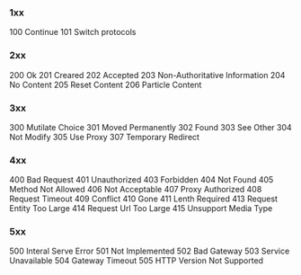 ### 1xx

100 Continue
101 Switch protocols

### 2xx

200 Ok
201 Creared
202 Accepted
203 Non-Authoritative Information
204 No Content
205 Reset Content
206 Particle Content

### 3xx

300 Mutilate Choice
301 Moved Permanently
302 Found
303 See Other
304 Not Modify
305 Use Proxy
307 Temporary Redirect

### 4xx

400 Bad Request
401 Unauthorized
403 Forbidden
404 Not Found
405 Method Not Allowed
406 Not Acceptable
407 Proxy Authorized
408 Request Timeout
409 Conflict
410 Gone
411 Lenth Required
413 Request Entity Too Large
414 Request Url Too Large
415 Unsupport Media Type

### 5xx

500 Interal Serve Error
501 Not Implemented
502 Bad Gateway
503 Service Unavailable
504 Gateway Timeout
505 HTTP Version Not Supported
